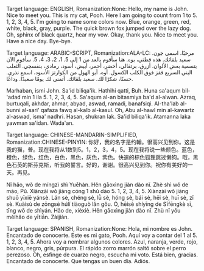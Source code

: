 Target language: ENGLISH, Romanization:None: 
	 Hello, my name is John. Nice to meet you. This is my cat, Pooh. Here I am going to count from 1 to 5. 1, 2, 3, 4, 5. I'm going to name some colors now. Blue, orange, green, red, white, black, gray, purple. The quick brown fox jumped over the lazy dog. Oh, sphinx of black quartz, hear my vow. Okay, thank you. Nice to meet you. Have a nice day. Bye-bye.

Target language: ARABIC-SCRIPT, Romanization:ALA-LC: 
	مرحبًا، اسمي جون. سعيد بلقائك. هذه قطتي، بوه. هنا سأقوم بالعد من 1 إلى 5. 1، 2، 3، 4، 5. سأقوم الآن بتسمية بعض الألوان. أزرق، برتقالي، أخضر، أحمر، أبيض، أسود، رمادي، بنفسجي. الثعلب البني السريع قفز فوق الكلب الكسول. أوه، أبو الهول من الكوارتز الأسود، اسمع نذري. حسنًا، شكرًا لك. سعيد بلقائك. أتمنى لك يومًا سعيدًا. وداعًا.

Marhaban, ismi John. Sa'id biliqa'ik. Hathihi qatti, Buh. Huna sa'aqum bil-'adad min 1 ila 5. 1, 2, 3, 4, 5. Sa'aqum al-an bitasmiya ba'd al-alwan. Azraq, burtuqali, akhdar, ahmar, abyad, aswad, ramadi, banafsiqi. Al-tha'lab al-bunni al-sari' qafaza fawq al-kalb al-kasul. Oh, Abu al-hawl min al-kawartz al-aswad, isma' nadhri. Hasan, shukran lak. Sa'id biliqa'ik. Atamanna laka yawman sa'idan. Wada'an.

Target language: CHINESE-MANDARIN-SIMPLIFIED, Romanization:CHINESE-PINYIN: 
	你好，我的名字是约翰。很高兴见到你。这是我的猫，普。现在我将从1数到5。1，2，3，4，5。现在我将说一些颜色。蓝色，橙色，绿色，红色，白色，黑色，灰色，紫色。快速的棕色狐狸跳过懒狗。哦，黑色石英的斯芬克斯，听我的誓言。好的，谢谢。很高兴见到你。祝你有美好的一天。再见。

Nǐ hǎo, wǒ de míngzì shì Yuēhàn. Hěn gāoxìng jiàn dào nǐ. Zhè shì wǒ de māo, Pǔ. Xiànzài wǒ jiāng cóng 1 shǔ dào 5. 1, 2, 3, 4, 5. Xiànzài wǒ jiāng shuō yīxiē yánsè. Lán sè, chéng sè, lǜ sè, hóng sè, bái sè, hēi sè, huī sè, zǐ sè. Kuàisù de zōngsè húlí tiàoguò lǎn gǒu. Ó, hēisè shíyīng de Sīfēngkè sī, tīng wǒ de shìyán. Hǎo de, xièxiè. Hěn gāoxìng jiàn dào nǐ. Zhù nǐ yǒu měihǎo de yītiān. Zàijiàn.

Target language: SPANISH, Romanization:None: 
	Hola, mi nombre es John. Encantado de conocerte. Este es mi gato, Pooh. Aquí voy a contar del 1 al 5. 1, 2, 3, 4, 5. Ahora voy a nombrar algunos colores. Azul, naranja, verde, rojo, blanco, negro, gris, púrpura. El rápido zorro marrón saltó sobre el perro perezoso. Oh, esfinge de cuarzo negro, escucha mi voto. Está bien, gracias. Encantado de conocerte. Que tengas un buen día. Adiós.


